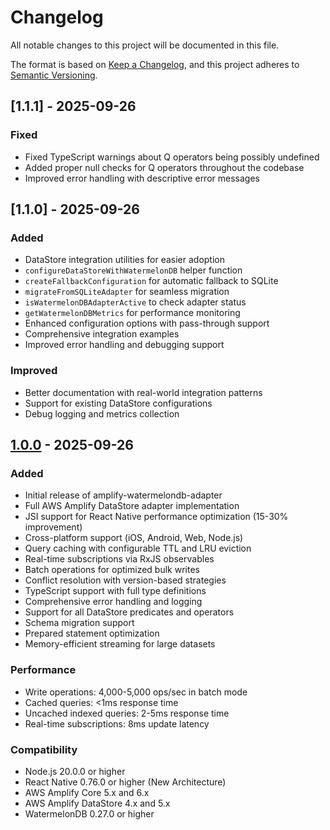 # Changelog

All notable changes to this project will be documented in this file.

The format is based on [Keep a Changelog](https://keepachangelog.com/en/1.1.0/),
and this project adheres to [Semantic Versioning](https://semver.org/spec/v2.0.0.html).

## [1.1.1] - 2025-09-26

### Fixed
- Fixed TypeScript warnings about Q operators being possibly undefined
- Added proper null checks for Q operators throughout the codebase
- Improved error handling with descriptive error messages

## [1.1.0] - 2025-09-26

### Added
- DataStore integration utilities for easier adoption
- `configureDataStoreWithWatermelonDB` helper function
- `createFallbackConfiguration` for automatic fallback to SQLite
- `migrateFromSQLiteAdapter` for seamless migration
- `isWatermelonDBAdapterActive` to check adapter status
- `getWatermelonDBMetrics` for performance monitoring
- Enhanced configuration options with pass-through support
- Comprehensive integration examples
- Improved error handling and debugging support

### Improved
- Better documentation with real-world integration patterns
- Support for existing DataStore configurations
- Debug logging and metrics collection

## [1.0.0] - 2025-09-26

### Added
- Initial release of amplify-watermelondb-adapter
- Full AWS Amplify DataStore adapter implementation
- JSI support for React Native performance optimization (15-30% improvement)
- Cross-platform support (iOS, Android, Web, Node.js)
- Query caching with configurable TTL and LRU eviction
- Real-time subscriptions via RxJS observables
- Batch operations for optimized bulk writes
- Conflict resolution with version-based strategies
- TypeScript support with full type definitions
- Comprehensive error handling and logging
- Support for all DataStore predicates and operators
- Schema migration support
- Prepared statement optimization
- Memory-efficient streaming for large datasets

### Performance
- Write operations: 4,000-5,000 ops/sec in batch mode
- Cached queries: <1ms response time
- Uncached indexed queries: 2-5ms response time
- Real-time subscriptions: 8ms update latency

### Compatibility
- Node.js 20.0.0 or higher
- React Native 0.76.0 or higher (New Architecture)
- AWS Amplify Core 5.x and 6.x
- AWS Amplify DataStore 4.x and 5.x
- WatermelonDB 0.27.0 or higher

[1.0.0]: https://github.com/anivar/amplify-watermelondb-adapter/releases/tag/v1.0.0